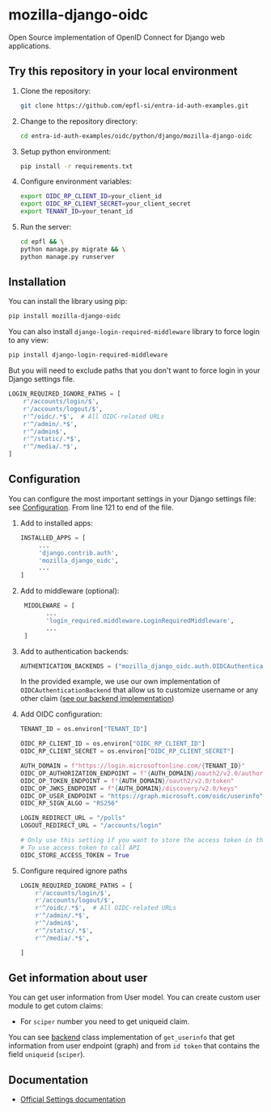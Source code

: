 # mozilla-django-oidc

Open Source implementation of OpenID Connect for Django web applications.

## Try this repository in your local environment

1. Clone the repository:

   ```bash
   git clone https://github.com/epfl-si/entra-id-auth-examples.git
   ```

2. Change to the repository directory:

   ```bash
   cd entra-id-auth-examples/oidc/python/django/mozilla-django-oidc
   ```

3. Setup python environment:

   ```bash
   pip install -r requirements.txt
   ```

4. Configure environment variables:

   ```bash
   export OIDC_RP_CLIENT_ID=your_client_id
   export OIDC_RP_CLIENT_SECRET=your_client_secret
   export TENANT_ID=your_tenant_id
   ```

5. Run the server:

   ```bash
   cd epfl && \
   python manage.py migrate && \
   python manage.py runserver
   ```

## Installation

You can install the library using pip:

```bash
pip install mozilla-django-oidc
```

You can also install `django-login-required-middleware` library to force login to any view:

```bash
pip install django-login-required-middleware
```

But you will need to exclude paths that you don't want to force login in your Django settings file.

```python
LOGIN_REQUIRED_IGNORE_PATHS = [
    r'/accounts/login/$',
    r'/accounts/logout/$',
    r'^/oidc/.*$',  # All OIDC-related URLs
    r'^/admin/.*$',
    r'^/admin$',
    r'^/static/.*$',
    r'^/media/.*$',
]
```

## Configuration

You can configure the most important settings in your Django settings file: see [Configuration](/oidc/python/django/mozilla-django-oidc/epfl/mysite/settings.py). From line 121 to end of the file.

1. Add to installed apps:

   ```python
   INSTALLED_APPS = [
        ...
        'django.contrib.auth',
        'mozilla_django_oidc',
        ...
   ]
   ```

2. Add to middleware (optional):

   ```python
    MIDDLEWARE = [
          ...
          'login_required.middleware.LoginRequiredMiddleware',
          ...
    ]
   ```

3. Add to authentication backends:

   ```python
   AUTHENTICATION_BACKENDS = ("mozilla_django_oidc.auth.OIDCAuthenticationBackend","django.contrib.auth.backends.ModelBackend")
   ```

   In the provided example, we use our own implementation of `OIDCAuthenticationBackend` that allow us to customize username or any other claim ([see our backend implementation](./epfl/accounts/backend.py))

4. Add OIDC configuration:

   ```python
   TENANT_ID = os.environ["TENANT_ID"]

   OIDC_RP_CLIENT_ID = os.environ["OIDC_RP_CLIENT_ID"]
   OIDC_RP_CLIENT_SECRET = os.environ["OIDC_RP_CLIENT_SECRET"]

   AUTH_DOMAIN = f"https://login.microsoftonline.com/{TENANT_ID}"
   OIDC_OP_AUTHORIZATION_ENDPOINT = f"{AUTH_DOMAIN}/oauth2/v2.0/authorize"
   OIDC_OP_TOKEN_ENDPOINT = f"{AUTH_DOMAIN}/oauth2/v2.0/token"
   OIDC_OP_JWKS_ENDPOINT = f"{AUTH_DOMAIN}/discovery/v2.0/keys"
   OIDC_OP_USER_ENDPOINT = "https://graph.microsoft.com/oidc/userinfo"
   OIDC_RP_SIGN_ALGO = "RS256"

   LOGIN_REDIRECT_URL = "/polls"
   LOGOUT_REDIRECT_URL = "/accounts/login"

   # Only use this setting if you want to store the access token in the session
   # To use access token to call API
   OIDC_STORE_ACCESS_TOKEN = True
   ```

5. Configure required ignore paths

   ```python
   LOGIN_REQUIRED_IGNORE_PATHS = [
       r'/accounts/login/$',
       r'/accounts/logout/$',
       r'^/oidc/.*$',  # All OIDC-related URLs
       r'^/admin/.*$',
       r'^/admin$',
       r'^/static/.*$',
       r'^/media/.*$',

   ]
   ```

## Get information about user

You can get user information from User model.
You can create custom user module to get cutom claims:

- For `sciper` number you need to get uniqueid claim.

You can see [backend](epfl/accounts/backend.py) class implementation of `get_userinfo` that get information from user endpoint (graph) and from `id token` that contains the field `uniqueid` (`sciper`).

## Documentation

- [Official Settings documentation](https://mozilla-django-oidc.readthedocs.io/en/stable/settings.html)
